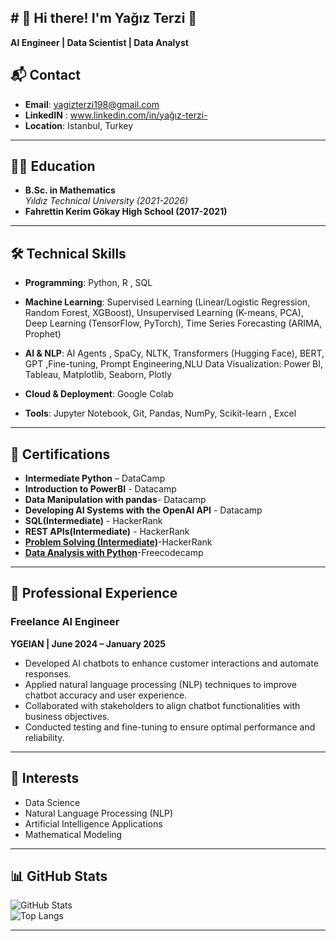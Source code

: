 ## # 🌟 Hi there! I'm Yağız Terzi 👋 
**AI Engineer | Data Scientist | Data Analyst**


## 📬 Contact
- **Email**: [yagizterzi198@gmail.com](mailto:yagizterzi198@gmail.com)  
- **LinkedIN** : www.linkedin.com/in/yağız-terzi-
- **Location**: Istanbul, Turkey  

---

## 🧑‍🎓 Education
- **B.Sc. in Mathematics**  
  *Yıldız Technical University (2021-2026)*  
- **Fahrettin Kerim Gökay High School (2017-2021)**  

---

## 🛠️ Technical Skills
 - **Programming**: Python, R , SQL 

 - **Machine Learning**: Supervised Learning (Linear/Logistic Regression, Random Forest, XGBoost), Unsupervised Learning
(K-means, PCA), Deep Learning (TensorFlow, PyTorch), Time Series Forecasting (ARIMA, Prophet) 

  - **AI & NLP**: AI Agents , SpaCy, NLTK, Transformers (Hugging Face), BERT, GPT ,Fine-tuning, Prompt Engineering,NLU
 Data Visualization: Power BI, Tableau, Matplotlib, Seaborn, Plotly

  - **Cloud & Deployment**: Google Colab
   
  - **Tools**: Jupyter Notebook, Git, Pandas, NumPy, Scikit-learn , Excel 

---

## 📜 Certifications
- **Intermediate Python** – DataCamp   
- **Introduction to PowerBI** - Datacamp
- **Data Manipulation with pandas**- Datacamp
- **Developing AI Systems with the OpenAI API** - Datacamp
- **SQL(Intermediate)** - HackerRank
- **REST APIs(Intermediate)** - HackerRank
- **[Problem Solving (Intermediate)](https://www.hackerrank.com/certificates/effd2d3be247)**-HackerRank
- **[Data Analysis with Python](https://www.freecodecamp.org/learn/data-analysis-with-python/)**-Freecodecamp
---

## 💼 Professional Experience
### Freelance AI Engineer  
**YGEIAN | June 2024 – January 2025**  
- Developed AI chatbots to enhance customer interactions and automate responses.  
- Applied natural language processing (NLP) techniques to improve chatbot accuracy and user experience.  
- Collaborated with stakeholders to align chatbot functionalities with business objectives.  
- Conducted testing and fine-tuning to ensure optimal performance and reliability.  

---

## 🌱 Interests
- Data Science  
- Natural Language Processing (NLP)  
- Artificial Intelligence Applications  
- Mathematical Modeling  

---

## 📊 GitHub Stats
![GitHub Stats](https://github-readme-stats.vercel.app/api?username=yagizterzi&show_icons=true&theme=radical)  
![Top Langs](https://github-readme-stats.vercel.app/api/top-langs/?username=yagizterzi&layout=compact&theme=radical)  

---




<!--
**yagizterzi/yagizterzi** is a ✨ _special_ ✨ repository because its `README.md` (this file) appears on your GitHub profile.

Here are some ideas to get you started:

- 🔭 I’m currently working on ...
- 🌱 I’m currently learning ...
- 👯 I’m looking to collaborate on ...
- 🤔 I’m looking for help with ...
- 💬 Ask me about ...
- 📫 How to reach me: ...
- 😄 Pronouns: ...
- ⚡ Fun fact: ...
-->
